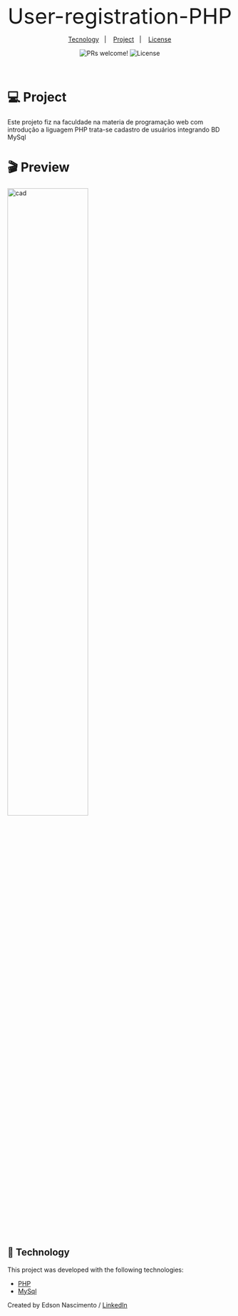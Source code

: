 <p align="center"><font size="7">
    User-registration-PHP
</font></p>

<p align="center">
  <a href="#-tecnology">Tecnology</a>&nbsp;&nbsp;&nbsp;|&nbsp;&nbsp;&nbsp;
  <a href="#-project">Project</a>&nbsp;&nbsp;&nbsp;|&nbsp;&nbsp;&nbsp;
  <a href="#-license">License</a>
</p>

<p align="center">
 <img src="https://img.shields.io/static/v1?label=PRs&message=welcome&color=15C3D6&labelColor=000000" alt="PRs welcome!" />

  <img alt="License" src="https://img.shields.io/static/v1?label=license&message=MIT&color=15C3D6&labelColor=000000">
</p>

<br>

# 💻 Project

<p>Este projeto fiz na faculdade na materia de programação web com introdução a liguagem PHP trata-se cadastro de usuários integrando BD MySql </p>

# 🎬 Preview

<p>
  <img alt="cad" src="https://media.giphy.com/media/EJG898s6Og4d7Eiohz/giphy.gif" width="60%">
</p>

## 🚀 Technology

This project was developed with the following technologies:

- [PHP]()
- [MySql]()

Created by Edson Nascimento / [LinkedIn](https://www.linkedin.com/in/edson-nascimento-5783681aa/)
